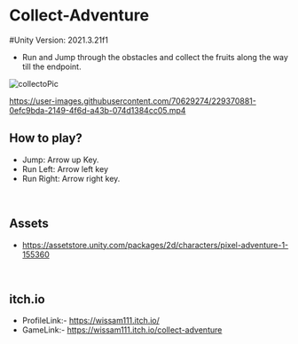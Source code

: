 # Collect-Adventure

#Unity Version: 2021.3.21f1

- Run and Jump through the obstacles and collect the fruits along the way till the endpoint.

![collectoPic](https://user-images.githubusercontent.com/70629274/229370684-89b845df-4ee3-4f42-b301-2198335251de.PNG)

https://user-images.githubusercontent.com/70629274/229370881-0efc9bda-2149-4f6d-a43b-074d1384cc05.mp4

## How to play?

- Jump: Arrow up Key.
- Run Left: Arrow left key
- Run Right: Arrow right key.

</br>

## Assets
- https://assetstore.unity.com/packages/2d/characters/pixel-adventure-1-155360



</br>

## itch.io

- ProfileLink:- https://wissam111.itch.io/ 
- GameLink:- https://wissam111.itch.io/collect-adventure

</br>
